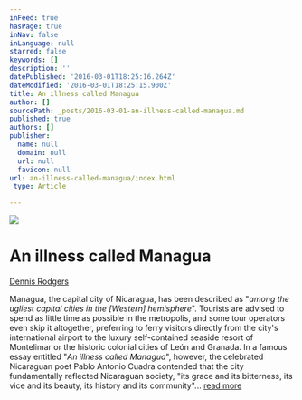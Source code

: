 ```yaml
---
inFeed: true
hasPage: true
inNav: false
inLanguage: null
starred: false
keywords: []
description: ''
datePublished: '2016-03-01T18:25:16.264Z'
dateModified: '2016-03-01T18:25:15.900Z'
title: An illness called Managua
author: []
sourcePath: _posts/2016-03-01-an-illness-called-managua.md
published: true
authors: []
publisher:
  name: null
  domain: null
  url: null
  favicon: null
url: an-illness-called-managua/index.html
_type: Article

---
```

![](https://the-grid-user-content.s3-us-west-2.amazonaws.com/df447e3f-f811-4dc9-8e21-07f3a9363d51.png)

# An illness called Managua

[Dennis Rodgers][0]

Managua, the capital city of Nicaragua, has been described as "_among the ugliest
capital cities in the \[Western\] hemisphere_". Tourists are advised to spend as little time as
possible in the metropolis, and some tour operators even skip it altogether, preferring to ferry
visitors directly from the city's international airport to the luxury self-contained seaside resort
of Montelimar or the historic colonial cities of León and Granada. In a famous essay entitled
"_An illness called Managua_", however, the celebrated Nicaraguan poet Pablo Antonio Cuadra
contended that the city fundamentally reflected Nicaraguan society, "its grace and its
bitterness, its vice and its beauty, its history and its community"... [read more][0]

[0]: http://www.lse.ac.uk/internationaldevelopment/research/crisisstates/download/seminars/rodgers%20-%20an%20illness%20called%20managua4.pdf